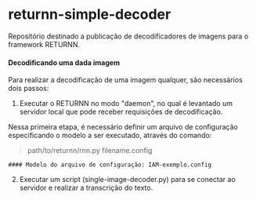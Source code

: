 # returnn-simple-decoder
Repositório destinado a publicação de decodificadores de imagens para o framework RETURNN.


#### Decodificando uma dada imagem

Para realizar a decodificação de uma imagem qualquer, são necessários dois passos:

1. Executar o RETURNN no modo "daemon", no qual é levantado um servidor local que pode receber requisições de decodificação.
  
  Nessa primeira etapa, é necessário definir um arquivo de configuração especificando o modelo a ser executado, através do comando:
  > path/to/returnn/rnn.py filename.config

	#### Modelo do arquivo de configuração: IAM-exemplo.config

2. Executar um script (single-image-decoder.py) para se conectar ao servidor e realizar a transcrição do texto.
